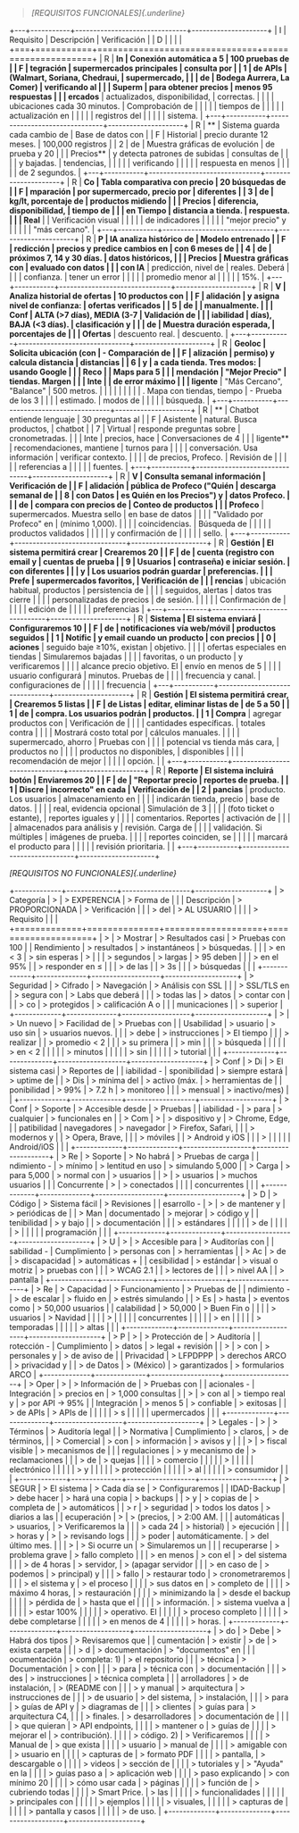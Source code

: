 > *[REQUISITOS FUNCIONALES]{.underline}*

+---+-----------+-------------------------------+---------------------+
| I | Requisito | Descripción                   | Verificación        |
| D |           |                               |                     |
+===+===========+===============================+=====================+
| R | **In      | Conexión automática a 5       | 100 pruebas de      |
| F | tegración | supermercados principales     | consulta por        |
| 1 | de APIs   | (Walmart, Soriana, Chedraui,  | supermercado,       |
|   | de        | Bodega Aurrera, La Comer)     | verificando al      |
|   | Superm    | para obtener precios          | menos 95 respuestas |
|   | ercados** | actualizados, disponibilidad, | correctas.          |
|   |           | ubicaciones cada 30 minutos.  | Comprobación de     |
|   |           |                               | tiempos de          |
|   |           |                               | actualización en    |
|   |           |                               | registros del       |
|   |           |                               | sistema.            |
+---+-----------+-------------------------------+---------------------+
| R | **        | Sistema guarda cada cambio de | Base de datos con   |
| F | Historial | precio durante 12 meses.      | 100,000 registros   |
| 2 | de        | Muestra gráficas de evolución | de prueba y 20      |
|   | Precios** | y detecta patrones de subidas | consultas de        |
|   |           | y bajadas.                    | tendencias,         |
|   |           |                               | verificando         |
|   |           |                               | respuesta en menos  |
|   |           |                               | de 2 segundos.      |
+---+-----------+-------------------------------+---------------------+
| R | **Co      | Tabla comparativa con precio  | 20 búsquedas de     |
| F | mparación | por supermercado, precio por  | diferentes          |
| 3 | de        | kg/lt, porcentaje de          | productos midiendo  |
|   | Precios   | diferencia, disponibilidad,   | tiempo de           |
|   | en Tiempo | distancia a tienda.           | respuesta.          |
|   | Real**    |                               | Verificación visual |
|   |           |                               | de indicadores      |
|   |           |                               | \"mejor precio\" y  |
|   |           |                               | \"más cercano\".    |
+---+-----------+-------------------------------+---------------------+
| R | **P       | IA analiza histórico de       | Modelo entrenado    |
| F | redicción | precios y predice cambios en  | con 6 meses de      |
| 4 | de        | próximos 7, 14 y 30 días.     | datos históricos,   |
|   | Precios   | Muestra gráficas con          | evaluado con datos  |
|   | con IA**  | predicción, nivel de          | reales. Deberá      |
|   |           | confianza.                    | tener un error      |
|   |           |                               | promedio menor al   |
|   |           |                               | 15%.                |
+---+-----------+-------------------------------+---------------------+
| R | **V       | Analiza historial de ofertas  | 10 productos con    |
| F | alidación | y asigna nivel de confianza:  | ofertas verificados |
| 5 | de        |                               | manualmente.        |
|   | Conf      | ALTA (\>7 días), MEDIA (3-7   | Validación de       |
|   | iabilidad | días), BAJA (\<3 días).       | clasificación y     |
|   | de        | Muestra duración esperada,    | porcentajes de      |
|   | Ofertas** | descuento real.               | descuento.          |
+---+-----------+-------------------------------+---------------------+
| R | **Geoloc  | Solicita ubicación (con       | -   Comparación de  |
| F | alización | permiso) y calcula distancia  |     distancias      |
| 6 | y         | a cada tienda. Tres modos:    |     usando Google   |
|   | Reco      |                               |     Maps para 5     |
|   | mendación | \"Mejor Precio\"              |     tiendas. Margen |
|   | Inte      |                               |     de error máximo |
|   | ligente** | \"Más Cercano\", \"Balance\"  |     500 metros.     |
|   |           |                               |                     |
|   |           | . Mapa con tiendas, tiempo    | -   Prueba de los 3 |
|   |           | estimado.                     |     modos de        |
|   |           |                               |     búsqueda.       |
+---+-----------+-------------------------------+---------------------+
| R | **        | Chatbot entiende lenguaje     | 30 preguntas al     |
| F | Asistente | natural. Busca productos,     | chatbot             |
| 7 | Virtual   | responde preguntas sobre      | cronometradas.      |
|   | Inte      | precios, hace                 | Conversaciones de 4 |
|   | ligente** | recomendaciones, mantiene     | turnos para         |
|   |           | conversación. Usa información | verificar contexto. |
|   |           | de precios, Profeco.          | Revisión de         |
|   |           |                               | referencias a       |
|   |           |                               | fuentes.            |
+---+-----------+-------------------------------+---------------------+
| R | **V       | Consulta semanal información  | Verificación de     |
| F | alidación | pública de Profeco (\"Quién   | descarga semanal de |
| 8 | con Datos | es Quién en los Precios\") y  | datos Profeco.      |
|   | de        | compara con precios de        | Conteo de productos |
|   | Profeco** | supermercados. Muestra sello  | en base de datos    |
|   |           | \"Validado por Profeco\" en   | (mínimo 1,000).     |
|   |           | coincidencias.                | Búsqueda de         |
|   |           |                               | productos validados |
|   |           |                               | y confirmación de   |
|   |           |                               | sello.              |
+---+-----------+-------------------------------+---------------------+
| R | **Gestión | El sistema permitirá crear    | Crearemos 20        |
| F | de        | cuenta (registro con email y  | cuentas de prueba   |
| 9 | Usuarios  | contraseña) e iniciar sesión. | con diferentes      |
|   | y         | Los usuarios podrán guardar   | preferencias.       |
|   | Prefe     | supermercados favoritos,      | Verificación de     |
|   | rencias** | ubicación habitual, productos | persistencia de     |
|   |           | seguidos, alertas             | datos tras cierre   |
|   |           | personalizadas de precios     | de sesión.          |
|   |           |                               | Confirmación de     |
|   |           |                               | edición de          |
|   |           |                               | preferencias        |
+---+-----------+-------------------------------+---------------------+
| R | **Sistema | El sistema enviará            | Configuraremos 10   |
| F | de        | notificaciones vía web/móvil  | productos seguidos  |
| 1 | Notific   | y email cuando un producto    | con precios         |
| 0 | aciones** | seguido baje ≥10%, existan    | objetivo.           |
|   |           | ofertas especiales en tiendas | Simularemos bajadas |
|   |           | favoritas, o un producto      | y verificaremos     |
|   |           | alcance precio objetivo. El   | envío en menos de 5 |
|   |           | usuario configurará           | minutos. Pruebas de |
|   |           | frecuencia y canal.           | configuraciones de  |
|   |           |                               | frecuencia          |
+---+-----------+-------------------------------+---------------------+
| R | **Gestión | El sistema permitirá crear,   | Crearemos 5 listas  |
| F | de Listas | editar, eliminar listas de    | de 5 a 50           |
| 1 | de        | compra. Los usuarios podrán   | productos.          |
| 1 | Compra**  | agregar productos con         | Verificación de     |
|   |           | cantidades específicas.       | totales contra      |
|   |           | Mostrará costo total por      | cálculos manuales.  |
|   |           | supermercado, ahorro          | Pruebas con         |
|   |           | potencial vs tienda más cara, | productos no        |
|   |           | productos no disponibles,     | disponibles         |
|   |           | recomendación de mejor        |                     |
|   |           | opción.                       |                     |
+---+-----------+-------------------------------+---------------------+
| R | **Reporte | El sistema incluirá botón     | Enviaremos 20       |
| F | de        | \"Reportar precio             | reportes de prueba. |
| 1 | Discre    | incorrecto\" en cada          | Verificación de     |
| 2 | pancias** | producto. Los usuarios        | almacenamiento en   |
|   |           | indicarán tienda, precio      | base de datos.      |
|   |           | real, evidencia opcional      | Simulación de 3     |
|   |           | (foto ticket o estante),      | reportes iguales y  |
|   |           | comentarios. Reportes         | activación de       |
|   |           | almacenados para análisis y   | revisión. Carga de  |
|   |           | validación. Si múltiples      | imágenes de prueba. |
|   |           | reportes coinciden, se        |                     |
|   |           | marcará el producto para      |                     |
|   |           | revisión prioritaria.         |                     |
+---+-----------+-------------------------------+---------------------+

*[REQUISITOS NO FUNCIONALES]{.underline}*

+-------------+--------------+-------------------+--------------------+
| > Categoría | >            | > EXPERENCIA      | > Forma de         |
|             |  Descripción | > PROPORCIONADA   | > Verificación     |
|             | > del        | > AL USUARIO      |                    |
|             | > Requisito  |                   |                    |
+=============+==============+===================+====================+
| >           | > Mostrar    | > Resultados casi | > Pruebas con 100  |
| Rendimiento | > resultados | > instantáneos    | > búsquedas.       |
|             | > en \< 3    | > sin esperas     | >                  |
|             | > segundos   | > largas          | > 95 deben         |
|             | > en el 95%  |                   | > responder en ≤   |
|             | > de las     |                   | > 3s               |
|             | > búsquedas  |                   |                    |
+-------------+--------------+-------------------+--------------------+
| > Seguridad | > Cifrado    | > Navegación      | > Análisis con SSL |
|             | > SSL/TLS en | > segura con      | > Labs que deberá  |
|             | > todas las  | > datos           | > contar con       |
|             | > co         | > protegidos      | > calificación A o |
|             | municaciones |                   | > superior         |
+-------------+--------------+-------------------+--------------------+
| >           | > Un nuevo   | > Facilidad de    | > Pruebas con      |
|  Usabilidad | > usuario    | > uso sin         | > usuarios nuevos. |
|             | > debe       | > instrucciones   | > El tiempo        |
|             | > realizar   |                   | > promedio \< 2    |
|             | > su primera |                   | > min              |
|             | > búsqueda   |                   |                    |
|             | > en \< 2    |                   |                    |
|             | > minutos    |                   |                    |
|             | > sin        |                   |                    |
|             | > tutorial   |                   |                    |
+-------------+--------------+-------------------+--------------------+
| > Conf      | > Di         | > El sistema casi | > Reportes de      |
| iabilidad - | sponibilidad | > siempre estará  | > uptime de        |
| > Dis       | > mínima del | > activo (máx.    | > herramientas de  |
| ponibilidad | > 99%        | > 7.2 h           | > monitoreo        |
|             | > mensual    | > inactivo/mes)   |                    |
+-------------+--------------+-------------------+--------------------+
| > Conf      | > Soporte    | > Accesible desde | > Pruebas          |
| iabilidad - | > para       | > cualquier       | > funcionales en   |
| > Com       | >            | > dispositivo y   | > Chrome, Edge,    |
| patibilidad |  navegadores | > navegador       | > Firefox, Safari, |
|             | > modernos y |                   | > Opera, Brave,    |
|             | > móviles    |                   | > Android y iOS    |
|             | >            |                   |                    |
|             |  Android/iOS |                   |                    |
+-------------+--------------+-------------------+--------------------+
| > Re        | > Soporte    | > No habrá        | > Pruebas de carga |
| ndimiento - | > mínimo     | > lentitud en uso | > simulando 5,000  |
| > Carga     | > para 5,000 | > normal con      | > usuarios         |
| >           | > usuarios   | > muchos usuarios |                    |
| Concurrente | >            | > conectados      |                    |
|             | concurrentes |                   |                    |
+-------------+--------------+-------------------+--------------------+
| > D         | > Código     | > Sistema fácil   | > Revisiones       |
| esarrollo - | >            | > de mantener y   | > periódicas de    |
| > Man       |  documentado | > mejorar         | > código y         |
| tenibilidad | > y bajo     |                   | > documentación    |
|             | > estándares |                   |                    |
|             | > de         |                   |                    |
|             | >            |                   |                    |
|             | programación |                   |                    |
+-------------+--------------+-------------------+--------------------+
| > U         | >            | > Accesible para  | > Auditorías con   |
| sabilidad - | Cumplimiento | > personas con    | > herramientas     |
| > Ac        | > de         | > discapacidad    | > automáticas +    |
| cesibilidad | > estándar   | > visual o motriz | > pruebas con      |
|             | > WCAG 2.1   |                   | > lectores de      |
|             | > nivel AA   |                   | > pantalla         |
+-------------+--------------+-------------------+--------------------+
| > Re        | > Capacidad  | > Funcionamiento  | > Pruebas de       |
| ndimiento - | > de escalar | > fluido en       | > estrés simulando |
| > Es        | > hasta      | > eventos como    | > 50,000 usuarios  |
| calabilidad | > 50,000     | > Buen Fin o      |                    |
|             | > usuarios   | > Navidad         |                    |
|             | >            |                   |                    |
|             | concurrentes |                   |                    |
|             | > en         |                   |                    |
|             | > temporadas |                   |                    |
|             | > altas      |                   |                    |
+-------------+--------------+-------------------+--------------------+
| > P         | >            | > Protección de   | > Auditoría        |
| rotección - | Cumplimiento | > datos           | > legal + revisión |
| >           | > con        | > personales y    | > de aviso de      |
|  Privacidad | > LFPDPPP    | > derechos ARCO   | > privacidad y     |
| > de Datos  | > (México)   | > garantizados    | > formularios ARCO |
+-------------+--------------+-------------------+--------------------+
| > Oper      | >            | > Información de  | > Pruebas con      |
| acionales - |  Integración | > precios en      | > 1,000 consultas  |
| >           | > con al     | > tiempo real y   | > por API → 95%    |
| Integración | > menos 5    | > confiable       | > exitosas         |
| > de APIs   | > APIs de    |                   |                    |
|             | > s          |                   |                    |
|             | upermercados |                   |                    |
+-------------+--------------+-------------------+--------------------+
| > Legales - | >            | > Términos        | > Auditoría legal  |
| > Normativa | Cumplimiento | > claros,         | > de términos,     |
| > Comercial | > con        | > información     | > avisos y         |
|             | >            | > fiscal visible  | > mecanismos de    |
|             | regulaciones | > y mecanismo de  | > reclamaciones    |
|             | > de         | > quejas          |                    |
|             | > comercio   |                   |                    |
|             | >            |                   |                    |
|             |  electrónico |                   |                    |
|             | > y          |                   |                    |
|             | > protección |                   |                    |
|             | > al         |                   |                    |
|             | > consumidor |                   |                    |
+-------------+--------------+-------------------+--------------------+
| > SEGUR     | > El sistema | > Cada día se     | > Configuraremos   |
| IDAD-Backup | > debe hacer | > hará una copia  | > backups          |
| > y         | > copias de  | > completa de     | > automáticos      |
| > r         | > seguridad  | > todos los datos | > diarios a las    |
| ecuperación | >            | > (precios,       | > 2:00 AM.         |
|             |  automáticas | > usuarios,       | > Verificaremos la |
|             | > cada 24    | > historial)      | > ejecución        |
|             | > horas y    | >                 | > revisando logs   |
|             | > poder      |  automáticamente. | > del último mes.  |
|             | >            | > Si ocurre un    | > Simularemos un   |
|             |  recuperarse | > problema grave  | > fallo completo   |
|             | > en menos   | > con el          | > del sistema      |
|             | > de 4 horas | > servidor,       | > (apagar servidor |
|             | > en caso de | > podemos         | > principal) y     |
|             | > fallo      | > restaurar todo  | > cronometraremos  |
|             |              | > el sistema y    | > el proceso       |
|             |              | > sus datos en    | > completo de      |
|             |              | > máximo 4 horas, | > restauración     |
|             |              | > minimizando la  | > desde el backup  |
|             |              | > pérdida de      | > hasta que el     |
|             |              | > información.    | > sistema vuelva a |
|             |              |                   | > estar 100%       |
|             |              |                   | > operativo. El    |
|             |              |                   | > proceso completo |
|             |              |                   | > debe completarse |
|             |              |                   | > en menos de 4    |
|             |              |                   | > horas.           |
+-------------+--------------+-------------------+--------------------+
| > do        | > Debe       | > Habrá dos tipos | > Revisaremos que  |
| cumentación | > existir    | > de              | > exista carpeta   |
|             | > d          | > documentación   | > "documentos" en  |
|             | ocumentación | > completa: 1)    | > el repositorio   |
|             | > técnica    | > Documentación   | > con              |
|             | > para       | > técnica con     | > documentación    |
|             | > des        | > instrucciones   | > técnica completa |
|             | arrolladores | > de instalación, | > (README con      |
|             | > y manual   | > arquitectura    | > instrucciones de |
|             | > de usuario | > del sistema,    | > instalación,     |
|             | > para       | > guías de API y  | > diagramas de     |
|             | > clientes   | > guías para      | > arquitectura C4, |
|             | > finales.   | > desarrolladores | > documentación de |
|             |              | > que quieran     | > API endpoints,   |
|             |              | > mantener o      | > guías de         |
|             |              | > mejorar el      | > contribución).   |
|             |              | > código. 2)      | > Verificaremos    |
|             |              | > Manual de       | > que exista       |
|             |              | > usuario         | > manual de        |
|             |              | > amigable con    | > usuario en       |
|             |              | > capturas de     | > formato PDF      |
|             |              | > pantalla,       | > descargable o    |
|             |              | > videos          | > sección de       |
|             |              | > tutoriales y    | > \"Ayuda\" en la  |
|             |              | > guías paso a    | > aplicación web   |
|             |              | > paso explicando | > con mínimo 20    |
|             |              | > cómo usar cada  | > páginas          |
|             |              | > función de      | > cubriendo todas  |
|             |              | > Smart Price.    | > las              |
|             |              |                   | > funcionalidades  |
|             |              |                   | > principales con  |
|             |              |                   | > ejemplos         |
|             |              |                   | > visuales,        |
|             |              |                   | > capturas de      |
|             |              |                   | > pantalla y casos |
|             |              |                   | > de uso.          |
+-------------+--------------+-------------------+--------------------+
